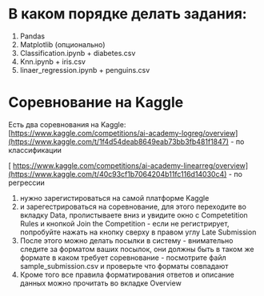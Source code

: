 # В каком порядке делать задания:
1. Pandas
2. Matplotlib (опционально)
3. Classification.ipynb + diabetes.csv
4. Knn.ipynb + iris.csv
5. linaer_regression.ipynb + penguins.csv


# Соревнование на Kaggle

Есть два соревнования на Kaggle:
 [https://www.kaggle.com/competitions/ai-academy-logreg/overview](https://www.kaggle.com/t/1f4d54deab8649eab73bb3fb481f1847) - по классификации


 
[ https://www.kaggle.com/competitions/ai-academy-linearreg/overview](https://www.kaggle.com/t/40c93cf1b7064204b11fc116d14030c4) - по регрессии

1. нужно зарегистироваться на самой платформе Kaggle
2. и зарегестрироваться на соревнование, для этого переходите во вкладку Data, пролистываете вниз и увидите окно с Competetition Rules и кнопкой Join the Competition - если не регистрирует, попробуйте нажать на кнопку сверху в правом углу Late Submission
3. После этого можно делать посылки в систему - внимательно следите за форматом ваших посылок, они должны быть в таком же формате в каком требует соревнование - посмотрите файл sample_submission.csv и проверьте что форматы совпадают
4. Кроме того все правила форматирования ответов и описание данных можно прочитать во вкладке Overview
